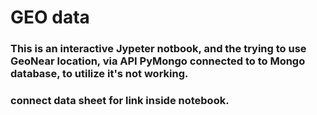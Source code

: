 # GEO data 
### This is an interactive Jypeter notbook, and the trying to use GeoNear location, via API PyMongo connected to to Mongo database, to utilize it's not working.
### connect data sheet for link inside notebook.

